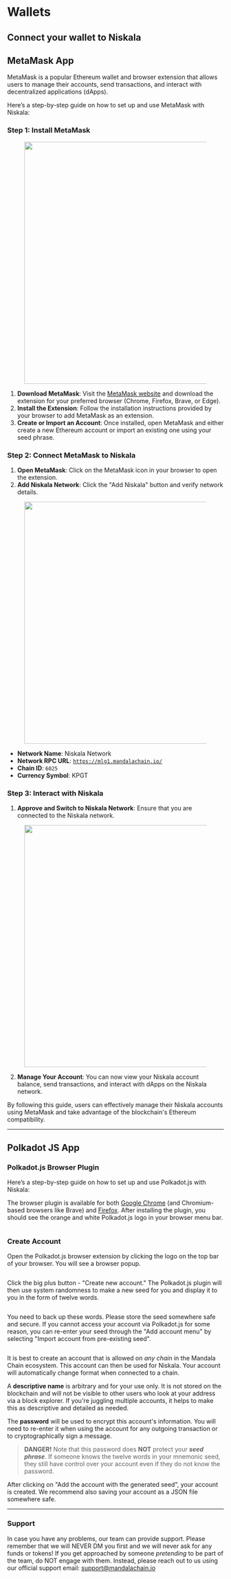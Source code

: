 # Wallets

## Connect your wallet to Niskala[​](https://docs.mandalachain.io/docs/use/manage-wallets/create-wallet#connect-your-wallet-to-mandala-portal) <a href="#connect-your-wallet-to-mandala-portal" id="connect-your-wallet-to-mandala-portal"></a>

## MetaMask App

MetaMask is a popular Ethereum wallet and browser extension that allows users to manage their accounts, send transactions, and interact with decentralized applications (dApps).

Here’s a step-by-step guide on how to set up and use MetaMask with Niskala:

### Step 1: Install MetaMask

<figure>
  <img src="../../.gitbook/assets/image (1).png" alt="" width="563"></img>
  <figcaption></figcaption>
</figure>

1. **Download MetaMask**: Visit the [MetaMask website](https://metamask.io/) and download the extension for your preferred browser (Chrome, Firefox, Brave, or Edge).
2. **Install the Extension**: Follow the installation instructions provided by your browser to add MetaMask as an extension.
3. **Create or Import an Account**: Once installed, open MetaMask and either create a new Ethereum account or import an existing one using your seed phrase.

### Step 2: Connect MetaMask to Niskala

1. **Open MetaMask**: Click on the MetaMask icon in your browser to open the extension.
2. **Add Niskala Network**: Click the "Add Niskala" button and verify network details.

<figure>
  <img src="../../.gitbook/assets/Group 20.png" alt="" width="563"></img>
  <figcaption></figcaption>
</figure>

- **Network Name**: Niskala Network
- **Network RPC URL**: [`https://mlg1.mandalachain.io/`](https://mlg1.mandalachain.io/)
- **Chain ID**: `6025`
- **Currency Symbol**: KPGT

### Step 3: Interact with Niskala

1. **Approve and Switch to Niskala Network**: Ensure that you are connected to the Niskala network.

<figure>
  <img src="../../.gitbook/assets/image (5).png" alt="" width="563"></img>
  <figcaption></figcaption>
</figure>

2. **Manage Your Account**: You can now view your Niskala account balance, send transactions, and interact with dApps on the Niskala network.

By following this guide, users can effectively manage their Niskala accounts using MetaMask and take advantage of the blockchain's Ethereum compatibility.

---

## Polkadot JS App

### Polkadot.js Browser Plugin[​](https://docs.mandalachain.io/docs/use/Manage%20wallets/create-wallet#recommend-polkadotjs-browser-plugin) <a href="#recommend-polkadotjs-browser-plugin" id="recommend-polkadotjs-browser-plugin"></a>

Here’s a step-by-step guide on how to set up and use Polkadot.js with Niskala:

The browser plugin is available for both [Google Chrome](https://chrome.google.com/webstore/detail/polkadot%7Bjs%7D-extension/mopnmbcafieddcagagdcbnhejhlodfdd?hl=en) (and Chromium-based browsers like Brave) and [Firefox](https://addons.mozilla.org/en-US/firefox/addon/polkadot-js-extension). After installing the plugin, you should see the orange and white Polkadot.js logo in your browser menu bar.

<figure>
  <img src="../../.gitbook/assets/4-9f5489bb968f1003d94db9267d2a12f2.png" alt=""></img>
  <figcaption></figcaption>
</figure>

### Create Account

Open the Polkadot.js browser extension by clicking the logo on the top bar of your browser. You will see a browser popup.

<figure>
  <img src="../../.gitbook/assets/download.png" alt=""></img>
  <figcaption></figcaption>
</figure>

Click the big plus button - "Create new account." The Polkadot.js plugin will then use system randomness to make a new seed for you and display it to you in the form of twelve words.

<figure>
  <img src="../../.gitbook/assets/7-e6ca0b6404a9599d90df58f941a1e646.png" alt=""></img>
  <figcaption></figcaption>
</figure>

You need to back up these words. Please store the seed somewhere safe and secure. If you cannot access your account via Polkadot.js for some reason, you can re-enter your seed through the "Add account menu" by selecting "Import account from pre-existing seed".

<figure>
  <img src="../../.gitbook/assets/8-ec3b6d978ff337c72dfe510b519e874d.png" alt=""></img>
  <figcaption></figcaption>
</figure>

It is best to create an account that is allowed on _any chain_ in the Mandala Chain ecosystem. This account can then be used for Niskala. Your account will automatically change format when connected to a chain.

A **descriptive name** is arbitrary and for your use only. It is not stored on the blockchain and will not be visible to other users who look at your address via a block explorer. If you're juggling multiple accounts, it helps to make this as descriptive and detailed as needed.

The **password** will be used to encrypt this account's information. You will need to re-enter it when using the account for any outgoing transaction or to cryptographically sign a message.

> **DANGER!**
> Note that this password does **NOT** protect your _**seed phrase**_. If someone knows the twelve words in your mnemonic seed, they still have control over your account even if they do not know the password.

After clicking on "Add the account with the generated seed", your account is created. We recommend also saving your account as a JSON file somewhere safe.

---

### Support

In case you have any problems, our team can provide support. Please remember that we will NEVER DM you first and we will never ask for any funds or tokens! If you get approached by someone _pretending_ to be part of the team, do NOT engage with them. Instead, please reach out to us using our official support email: [support@mandalachain.io](mailto:support@mandalachain.io)
